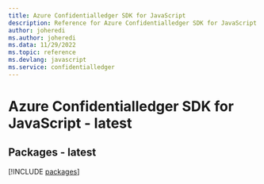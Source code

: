 ```yaml
---
title: Azure Confidentialledger SDK for JavaScript
description: Reference for Azure Confidentialledger SDK for JavaScript
author: joheredi
ms.author: joheredi
ms.data: 11/29/2022
ms.topic: reference
ms.devlang: javascript
ms.service: confidentialledger
---
```

# Azure Confidentialledger SDK for JavaScript - latest
## Packages - latest
[!INCLUDE [packages](confidentialledger-index.md)]